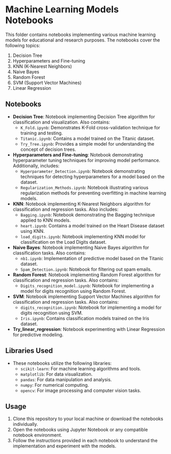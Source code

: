 # Machine Learning Models Notebooks

This folder contains notebooks implementing various machine learning models for educational and research purposes. The notebooks cover the following topics:

1. Decision Tree
2. Hyperparameters and Fine-tuning
3. KNN (K-Nearest Neighbors)
4. Naive Bayes
5. Random Forest
6. SVM (Support Vector Machines)
7. Linear Regression

## Notebooks

- **Decision Tree**: Notebook implementing Decision Tree algorithm for classification and visualization. Also contains:
  - `K_Fold.ipynb`: Demonstrates K-Fold cross-validation technique for training and testing.
  - `Titanic.ipynb`: Contains a model trained on the Titanic dataset.
  - `Try_Tree.ipynb`: Provides a simple model for understanding the concept of decision trees.
- **Hyperparameters and Fine-tuning**: Notebook demonstrating hyperparameter tuning techniques for improving model performance. Additionally, includes:
  - `Hyperparameter_Detection.ipynb`: Notebook demonstrating techniques for detecting hyperparameters for a model based on the dataset.
  - `Regularization_Methods.ipynb`: Notebook illustrating various regularization methods for preventing overfitting in machine learning models.
- **KNN**: Notebook implementing K-Nearest Neighbors algorithm for classification and regression tasks. Also includes:
  - `Bagging.ipynb`: Notebook demonstrating the Bagging technique applied to KNN models.
  - `heart.ipynb`: Contains a model trained on the Heart Disease dataset using KNN.
  - `load_digits.ipynb`: Notebook implementing KNN model for classification on the Load Digits dataset.
- **Naive Bayes**: Notebook implementing Naive Bayes algorithm for classification tasks. Also contains:
  - `nb1.ipynb`: Implementation of predictive model based on the Titanic dataset.
  - `Spam_Detection.ipynb`: Notebook for filtering out spam emails.
- **Random Forest**: Notebook implementing Random Forest algorithm for classification and regression tasks. Also contains:
  - `Digits_recognition_model.ipynb`: Notebook for implementing a model for digits recognition using Random Forest.
- **SVM**: Notebook implementing Support Vector Machines algorithm for classification and regression tasks. Also contains:
  - `digits_recognition.ipynb`: Notebook for implementing a model for digits recognition using SVM.
  - `Iris.ipynb`: Contains classification models trained on the Iris dataset.
- **Try_linear_regression**: Notebook experimenting with Linear Regression for predictive modeling.

## Libraries Used

- These notebooks utilize the following libraries:
  - `scikit-learn`: For machine learning algorithms and tools.
  - `matplotlib`: For data visualization.
  - `pandas`: For data manipulation and analysis.
  - `numpy`: For numerical computing.
  - `opencv`: For image processing and computer vision tasks.

## Usage

1. Clone this repository to your local machine or download the notebooks individually.
2. Open the notebooks using Jupyter Notebook or any compatible notebook environment.
3. Follow the instructions provided in each notebook to understand the implementation and experiment with the models.

